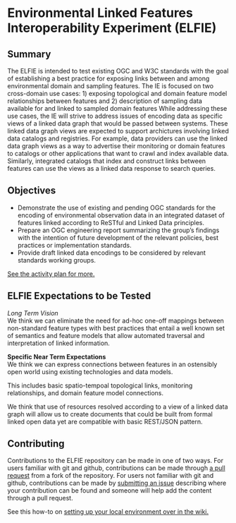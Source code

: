 # Environmental Linked Features Interoperability Experiment (ELFIE)

## Summary
The ELFIE is intended to test existing OGC and W3C standards with the goal of establishing a best practice for exposing links between and among environmental domain and sampling features. The IE is focused on two cross-domain use cases: 1) exposing topological and domain feature model relationships between features and 2) description of sampling data available for and linked to sampled domain features While addressing these use cases, the IE will strive to address issues of encoding data as specific views of a linked data graph that would be passed between systems. These linked data graph views are expected to support archictures involving linked data catalogs and registries. For example, data providers can use the linked data graph views as a way to advertise their monitoring or domain features to catalogs or other applications that want to crawl and index available data. Similarly, integrated catalogs that index and construct links between features can use the views as a linked data response to search queries.

## Objectives

- Demonstrate the use of existing and pending OGC standards for the encoding of environmental observation data in an integrated dataset of features linked according to ReSTful and Linked Data principles. 
- Prepare an OGC engineering report summarizing the group’s findings with the intention of future development of the relevant policies, best practices or implementation standards.
- Provide draft linked data encodings to be considered by relevant standards working groups.

[See the activity plan for more.](https://github.com/opengeospatial/ELFIE/wiki/Activity-Plan)

## ELFIE Expectations to be Tested
*Long Term Vision*  
We think we can eliminate the need for ad-hoc one-off mappings between non-standard feature types with best practices that entail a well known set of semantics and feature models that allow automated traversal and interpretation of linked information.
  
**Specific Near Term Expectations**  
We think we can express connections between features in an ostensibly open world using existing technologies and data models.  
  
This includes basic spatio-tempoal topological links, monitoring relationships, and domain feature model connections.  
  
We think that use of resources resolved according to a view of a linked data graph will allow us to create documents that could be built from formal linked open data yet are compatible with basic REST/JSON pattern.  

## Contributing

Contributions to the ELFIE repository can be made in one of two ways. For users familiar with git and github, contributions can be made through [a pull request](https://github.com/opengeospatial/ELFIE/pulls) from a fork of the repository. For users not familiar with git and github, contributions can be made by [submitting an issue](https://github.com/opengeospatial/ELFIE/issues) describing where your contribution can be found and someone will help add the content through a pull request.  

See this how-to on [setting up your local environment over in the wiki.](https://github.com/opengeospatial/ELFIE/wiki/Contributing-Content-Via-Pull-Request)
